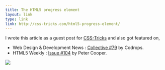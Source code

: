 ```yaml
---
title: The HTML5 progress element
layout: link
type: link
link: http://css-tricks.com/html5-progress-element/
---
```


I wrote this article as a guest post for [CSS-Tricks](http://css-tricks.com/) and also got featured on,

- Web Design & Development News : [Collective #79](http://tympanus.net/codrops/collective/collective-79/) by Codrops.
- HTML5 Weekly : [Issue #104](http://html5weekly.com/issues/104) by Peter Cooper.

![](https://res.cloudinary.com/dw9fem4ki/image/upload/v1391875665/Skillset_Progress_Bars_j6gvb3.png)